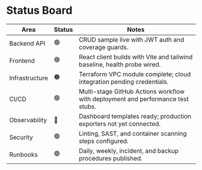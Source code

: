 # Status Board

| Area | Status | Notes |
|------|--------|-------|
| Backend API | 🟢 | CRUD sample live with JWT auth and coverage guards. |
| Frontend | 🟢 | React client builds with Vite and tailwind baseline, health probe wired. |
| Infrastructure | 🟠 | Terraform VPC module complete; cloud integration pending credentials. |
| CI/CD | 🟢 | Multi-stage GitHub Actions workflow with deployment and performance test stubs. |
| Observability | 🔵 | Dashboard templates ready; production exporters not yet connected. |
| Security | 🟢 | Linting, SAST, and container scanning steps configured. |
| Runbooks | 🟢 | Daily, weekly, incident, and backup procedures published. |

